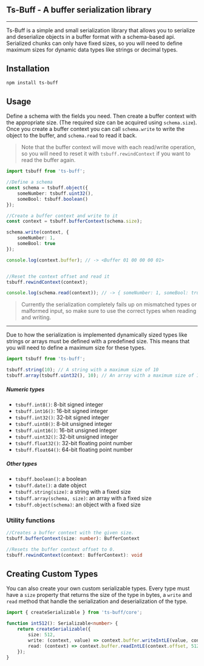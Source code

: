## Ts-Buff - A buffer serialization library 
---

Ts-Buff is a simple and small serialization library that allows you to serialize and deserialize objects in a buffer format with a schema-based api. Serialized chunks can only have fixed sizes, so you will need to define maximum sizes for dynamic data types like strings or decimal types.

## Installation

```bash
npm install ts-buff
```


## Usage

Define a schema with the fields you need. Then create a buffer context with the appropriate size. (The required size can be acquired using `schema.size`). Once you create a buffer context you can call `schema.write` to write the object to the buffer, and `schema.read` to read it back.

> Note that the buffer context will move with each read/write operation, so you will need to reset it with `tsbuff.rewindContext` if you want to read the buffer again.

```typescript
import tsbuff from 'ts-buff';

//Define a schema
const schema = tsbuff.object({
    someNumber: tsbuff.uint32(),
    someBool: tsbuff.boolean()
});

//Create a buffer context and write to it
const context = tsbuff.bufferContext(schema.size);

schema.write(context, { 
    someNumber: 1,
    someBool: true
});

console.log(context.buffer); // -> <Buffer 01 00 00 00 01>


//Reset the context offset and read it
tsbuff.rewindContext(context);

console.log(schema.read(context)); // -> { someNumber: 1, someBool: true }
```

> Currently the serialization completely fails up on mismatched types or malformed input, so make sure to use the correct types when reading and writing.

--- 

Due to how the serialization is implemented dynamically sized types like strings or arrays must be defined with a predefined size. This means that you will need to define a maximum size for these types.

```typescript
import tsbuff from 'ts-buff';

tsbuff.string(10); // A string with a maximum size of 10
tsbuff.array(tsbuff.uint32(), 10); // An array with a maximum size of 10
```

##### Numeric types
- `tsbuff.int8()`: 8-bit signed integer
- `tsbuff.int16()`: 16-bit signed integer
- `tsbuff.int32()`: 32-bit signed integer
- `tsbuff.uint8()`: 8-bit unsigned integer
- `tsbuff.uint16()`: 16-bit unsigned integer
- `tsbuff.uint32()`: 32-bit unsigned integer
- `tsbuff.float32()`: 32-bit floating point number
- `tsbuff.float64()`: 64-bit floating point number

##### Other types 
- `tsbuff.boolean()`: a boolean
- `tsbuff.date()`: a date object
- `tsbuff.string(size)`: a string with a fixed size
- `tsbuff.array(schema, size)`: an array with a fixed size
- `tsbuff.object(schema)`: an object with a fixed size


### Utility functions

```typescript
//Creates a buffer context with the given size.
tsbuff.bufferContext(size: number): BufferContext 

//Resets the buffer context offset to 0.
tsbuff.rewindContext(context: BufferContext): void 
```

## Creating Custom Types

You can also create your own custom serializable types. Every type must have a `size` property that returns the size of the type in bytes, a `write` and `read` method that handle the serialization and deserialization of the type.

```typescript
import { createSerializable } from 'ts-buff/core';

function int512(): Serializable<number> {
    return createSerializable({
        size: 512,
        write: (context, value) => context.buffer.writeIntLE(value, context.offset, 512),
        read: (context) => context.buffer.readIntLE(context.offset, 512) 
    });
}

```


